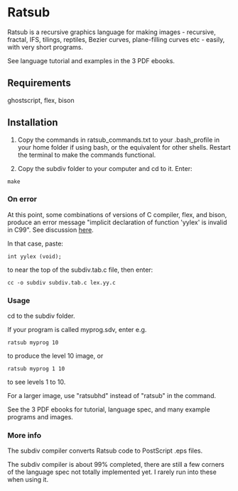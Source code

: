 # Ratsub

Ratsub is a recursive graphics language for making images - recursive, fractal, IFS, tilings, reptiles, Bezier curves, plane-filling curves etc - easily, with very short programs.

See language tutorial and examples in the 3 PDF ebooks.

## Requirements 

ghostscript, flex, bison

## Installation

1. Copy the commands in ratsub_commands.txt to your .bash_profile in your home folder if using bash, or the equivalent for other shells. Restart the terminal to make the commands functional.

2. Copy the subdiv folder to your computer and cd to it. Enter:

```
make
```

### On error
At this point, some combinations of versions of C compiler, flex, and bison, produce an error message "implicit declaration of function 'yylex' is invalid in C99". See discussion [here](https://lists.gnu.org/r/bug-bison/2022-01/msg00002.html).

In that case, paste:

```
int yylex (void);
```

to near the top of the subdiv.tab.c file, then enter:

```
cc -o subdiv subdiv.tab.c lex.yy.c
```

### Usage

cd to the subdiv folder.

If your program is called myprog.sdv, enter e.g.

```
ratsub myprog 10
```

to produce the level 10 image, or

```
ratsub myprog 1 10
```

to see levels 1 to 10.

For a larger image, use "ratsubhd" instead of "ratsub" in the command.

See the 3 PDF ebooks for tutorial, language spec, and many example programs and images.

### More info

The subdiv compiler converts Ratsub code to PostScript .eps files.


The subdiv compiler is about 99% completed, there are still a few corners of the language spec not totally implemented yet. I rarely run into these when using it.


